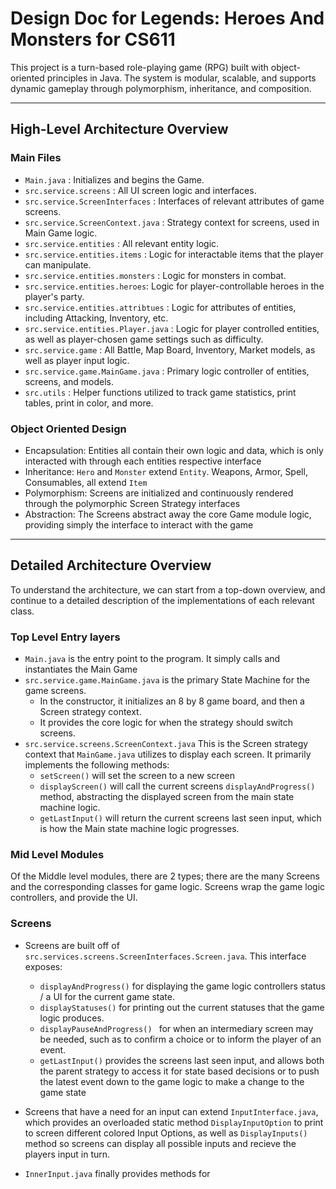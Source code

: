 # Design Doc for Legends: Heroes And Monsters for CS611

This project is a turn-based role-playing game (RPG) built with object-oriented principles in Java. The system is modular, scalable, and supports dynamic gameplay through polymorphism, inheritance, and composition.

---

## High-Level Architecture Overview

### Main Files

- ``` Main.java ``` : Initializes and begins the Game.
- ``` src.service.screens ``` : All UI screen logic and interfaces.
- ``` src.service.ScreenInterfaces ``` : Interfaces of relevant attributes of game screens.
- ``` src.service.ScreenContext.java ``` : Strategy context for screens, used in Main Game logic.
- ``` src.service.entities ``` : All relevant entity logic.
- ``` src.service.entities.items ``` : Logic for interactable items that the player can manipulate.
- ``` src.service.entities.monsters ``` : Logic for monsters in combat.
- ``` src.service.entities.heroes ```: Logic for player-controllable heroes in the player's party.
- ``` src.service.entities.attribtues ``` : Logic for attributes of entities, including Attacking, Inventory, etc.
- ``` src.service.entities.Player.java ``` : Logic for player controlled entities, as well as player-chosen game settings such as difficulty.
- ``` src.service.game ``` : All Battle, Map Board, Inventory, Market models, as well as player input logic.
- ``` src.service.game.MainGame.java ``` : Primary logic controller of entities, screens, and models.
- ``` src.utils ``` : Helper functions utilized to track game statistics, print tables, print in color, and more. 

### Object Oriented Design

- Encapsulation: Entities all contain their own logic and data, which is only interacted with through each entities respective interface
- Inheritance: ```Hero``` and ```Monster``` extend ```Entity```. Weapons, Armor, Spell, Consumables, all extend ```Item```
- Polymorphism: Screens are initialized and continuously rendered through the polymorphic Screen Strategy interfaces
- Abstraction: The Screens abstract away the core Game module logic, providing simply the interface to interact with the game

---

## Detailed Architecture Overview

To understand the architecture, we can start from a top-down overview, and continue to a detailed description of the implementations of each relevant class. 

### Top Level Entry layers

- ``` Main.java ``` is the entry point to the program. It simply calls and instantiates the Main Game
- ``` src.service.game.MainGame.java ``` is the primary State Machine for the game screens. 
  -  In the constructor, it initializes an 8 by 8 game board, and then a Screen strategy context.
  -  It provides the core logic for when the strategy should switch screens.
- ``` src.service.screens.ScreenContext.java ``` This is the Screen strategy context that ```MainGame.java``` utilizes to display each screen. It primarily implements the following methods:
  - ```setScreen()``` will set the screen to a new screen
  - ```displayScreen()``` will call the current screens ```displayAndProgress()``` method, abstracting the displayed screen from the main state machine logic.
  - ```getLastInput()``` will return the current screens last seen input, which is how the Main state machine logic progresses.


### Mid Level Modules

Of the Middle level modules, there are 2 types; there are the many Screens and the corresponding classes for game logic. Screens wrap the game logic controllers, and provide the UI. 

### Screens

- Screens are built off of ``` src.services.screens.ScreenInterfaces.Screen.java ```. This interface exposes:
  - ```displayAndProgress()``` for displaying the game logic controllers status / a UI for the current game state.
  - ```displayStatuses()``` for printing out the current statuses that the game logic produces.
  - ```displayPauseAndProgress() ``` for when an intermediary screen may be needed, such as to confirm a choice or to inform the player of an event.
  - ```getLastInput()``` provides the screens last seen input, and allows both the parent strategy to access it for state based decisions or to push the latest event down to the game logic to make a change to the game state
 
- Screens that have a need for an input can extend ```InputInterface.java```, which provides an overloaded static method ```DisplayInputOption``` to print to screen different colored Input Options, as well as ```DisplayInputs()``` method so screens can display all possible inputs and recieve the players input in turn.
- ```InnerInput.java``` finally provides methods for 






